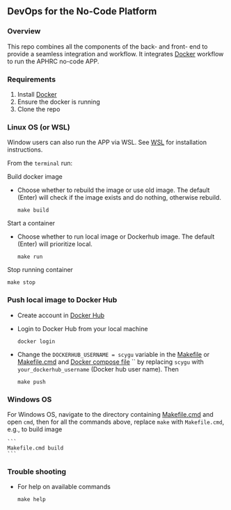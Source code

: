 ## DevOps for the No-Code Platform

### Overview

This repo combines all the components of the back- and front- end to provide a seamless integration and workflow. It integrates [Docker](https://www.docker.com/get-started/) workflow to run the APHRC no-code APP.

### Requirements

1. Install [Docker](https://www.docker.com/get-started/)
2. Ensure the docker is running
3. Clone the repo 


### Linux OS (or WSL)

Window users can also run the APP via WSL. See [WSL](https://github.com/CYGUBICKO/wsl-setup) for installation instructions.

From the `terminal` run:

Build docker image
- Choose whether to rebuild the image or use old image. The default (Enter) will check if the image exists and do nothing, otherwise rebuild. 

	```
	make build
	```


Start a container
- Choose whether to run local image or Dockerhub image. The default (Enter) will prioritize local. 

	```
	make run
	```


Stop running container

```
make stop
```

### Push local image to Docker Hub

- Create account in [Docker Hub](https://hub.docker.com/)
- Login to Docker Hub from your local machine 

	```
	docker login
	```

- Change the `DOCKERHUB_USERNAME = scygu` variable in the [Makefile](.Makefile) or [Makefile.cmd](./Makefile.cmd) and [Docker compose file](docker-compose.yml) `` by replacing `scygu` with `your_dockerhub_username` (Docker hub user name). Then

	```
	make push
	```

### Windows OS

For Windows OS, navigate to the directory containing [Makefile.cmd](./Makefile.cmd) and open `cmd`, then for all the commands above, replace `make` with `Makefile.cmd`, e.g., to build image
	
	```
	Makefile.cmd build
	```

### Trouble shooting

- For help on available commands
	
	```
	make help
	```
